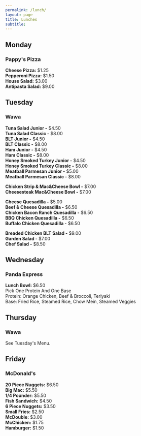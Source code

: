 ```yaml
---
permalink: /lunch/
layout: page
title: Lunches
subtitle: 
---
```


## Monday
### Pappy's Pizza
**Cheese Pizza:** $1.25<br />
**Pepperoni Pizza:** $1.50<br />
**House Salad:** $3.00<br />
**Antipasta Salad:** $9.00<br />

## Tuesday
### Wawa
**Tuna Salad Junior -** $4.50<br />
**Tuna Salad Classic -** $8.00<br />
**BLT Junior -** $4.50<br />
**BLT Classic -** $8.00<br />
**Ham Junior -** $4.50<br />
**Ham Classic -** $8.00<br />
**Honey Smoked Turkey Junior -** $4.50<br />
**Honey Smoked Turkey Classic -** $8.00<br />
**Meatball Parmesan Junior -** $5.00<br />
**Meatball Parmesan Classic -** $8.00<br />

**Chicken Strip & Mac&Cheese Bowl -** $7.00<br />
**Cheesesteak Mac&Cheese Bowl -** $7.00<br />

**Cheese Quesadilla -** $5.00<br />
**Beef & Cheese Quesadilla -** $6.50<br />
**Chicken Bacon Ranch Quesadilla -** $6.50<br />
**BBQ Chicken Quesadilla -** $6.50<br />
**Buffalo Chicken Quesadilla -** $6.50<br />

**Breaded Chicken BLT Salad -** $9.00<br />
**Garden Salad -** $7.00<br />
**Chef Salad -** $8.50<br />



## Wednesday
### Panda Express
**Lunch Bowl:** $6.50<br />
Pick One Protein And One Base<br />
Protein: Orange Chicken, Beef & Broccoli, Teriyaki<br />
Base: Fried Rice, Steamed Rice, Chow Mein, Steamed Veggies<br />

## Thursday
### Wawa
See Tuesday's Menu.<br />

## Friday
### McDonald's
**20 Piece Nuggets:** $6.50<br />
**Big Mac:** $5.50<br />
**1/4 Pounder:** $5.50<br />
**Fish Sandwich:**	$4.50<br />
**6 Piece Nuggets:** $3.50<br />
**Small Fries:** $2.50<br />
**McDouble:** $3.00<br />
**McChicken:** $1.75<br />
**Hamburger:** $1.50<br />
